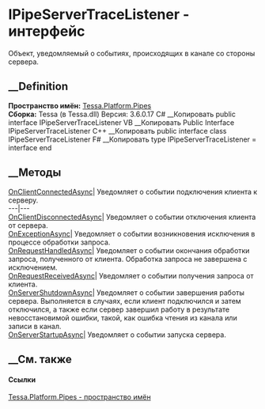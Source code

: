 # IPipeServerTraceListener - интерфейс
Объект, уведомляемый о событиях, происходящих в канале со стороны сервера.
## __Definition
 **Пространство имён:** [Tessa.Platform.Pipes](N_Tessa_Platform_Pipes.htm)  
 **Сборка:** Tessa (в Tessa.dll) Версия: 3.6.0.17
C# __Копировать
     public interface IPipeServerTraceListener
VB __Копировать
     Public Interface IPipeServerTraceListener
C++ __Копировать
     public interface class IPipeServerTraceListener
F# __Копировать
     type IPipeServerTraceListener = interface end
##  __Методы
[OnClientConnectedAsync](M_Tessa_Platform_Pipes_IPipeServerTraceListener_OnClientConnectedAsync.htm)|
Уведомляет о событии подключения клиента к серверу.  
---|---  
[OnClientDisconnectedAsync](M_Tessa_Platform_Pipes_IPipeServerTraceListener_OnClientDisconnectedAsync.htm)|
Уведомляет о событии отключения клиента от сервера.  
[OnExceptionAsync](M_Tessa_Platform_Pipes_IPipeServerTraceListener_OnExceptionAsync.htm)|
Уведомляет о событии возникновения исключения в процессе обработки запроса.  
[OnRequestHandledAsync](M_Tessa_Platform_Pipes_IPipeServerTraceListener_OnRequestHandledAsync.htm)|
Уведомляет о событии окончания обработки запроса, полученного от клиента.
Обработка запроса не завершена с исключением.  
[OnRequestReceivedAsync](M_Tessa_Platform_Pipes_IPipeServerTraceListener_OnRequestReceivedAsync.htm)|
Уведомляет о событии получения запроса от клиента.  
[OnServerShutdownAsync](M_Tessa_Platform_Pipes_IPipeServerTraceListener_OnServerShutdownAsync.htm)|
Уведомляет о событии завершения работы сервера. Выполняется в случаях, если
клиент подключился и затем отключился, а также если сервер завершил работу в
результате невосстановимой ошибки, такой, как ошибка чтения из канала или
записи в канал.  
[OnServerStartupAsync](M_Tessa_Platform_Pipes_IPipeServerTraceListener_OnServerStartupAsync.htm)|
Уведомляет о событии запуска сервера.  
## __См. также
#### Ссылки
[Tessa.Platform.Pipes - пространство имён](N_Tessa_Platform_Pipes.htm)
